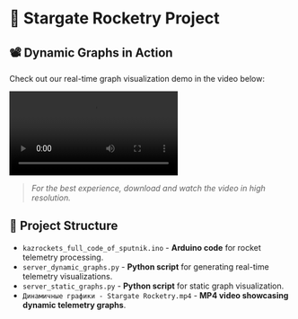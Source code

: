 # 🚀 Stargate Rocketry Project

## 📽 Dynamic Graphs in Action

Check out our real-time graph visualization demo in the video below:

![Dynamic Graphs - Stargate Rocketry](Динамичные%20графики%20-%20Stargate%20Rocketry.mp4)

> *For the best experience, download and watch the video in high resolution.*

## 📂 Project Structure

- `kazrockets_full_code_of_sputnik.ino` - **Arduino code** for rocket telemetry processing.
- `server_dynamic_graphs.py` - **Python script** for generating real-time telemetry visualizations.
- `server_static_graphs.py` - **Python script** for static graph visualization.
- `Динамичные графики - Stargate Rocketry.mp4` - **MP4 video showcasing dynamic telemetry graphs**.
